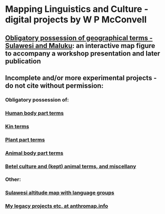 # Mapping Linguistics and Culture - digital projects by W P McConvell 

## [Obligatory possession of geographical terms - Sulawesi and Maluku](https://billymcconvell.github.io/geoposs/): an interactive map figure to accompany a workshop presentation and later publication

## Incomplete and/or more experimental projects - do not cite without permission:

### Obligatory possession of: 

### [Human body part terms](https://billymcconvell.github.io/hbodypartposs/)

### [Kin terms](https://billymcconvell.github.io/kintermposs/)

### [Plant part terms](https://billymcconvell.github.io/plantpartposs/)

### [Animal body part terms](https://billymcconvell.github.io/abodypartposs/)

### [Betel culture and (kept) animal terms, and miscellany](https://billymcconvell.github.io/miscposs/)

### Other: 

### [Sulawesi altitude map with language groups](https://billymcconvell.github.io/elevbada/)

### [My legacy projects etc. at anthromap.info](http://anthromap.info/)

<!---
You can use the [editor on GitHub](https://github.com/billymcconvell/billymcconvell.github.io/edit/master/README.md) to maintain and preview the content for your website in Markdown files.

Whenever you commit to this repository, GitHub Pages will run [Jekyll](https://jekyllrb.com/) to rebuild the pages in your site, from the content in your Markdown files.

### Markdown

Markdown is a lightweight and easy-to-use syntax for styling your writing. It includes conventions for

```markdown
Syntax highlighted code block

# Header 1
## Header 2
### Header 3

- Bulleted
- List

1. Numbered
2. List

**Bold** and _Italic_ and `Code` text

[Link](url) and ![Image](src)
```

For more details see [GitHub Flavored Markdown](https://guides.github.com/features/mastering-markdown/).

### Jekyll Themes

Your Pages site will use the layout and styles from the Jekyll theme you have selected in your [repository settings](https://github.com/billymcconvell/billymcconvell.github.io/settings). The name of this theme is saved in the Jekyll `_config.yml` configuration file.

### Support or Contact

Having trouble with Pages? Check out our [documentation](https://help.github.com/categories/github-pages-basics/) or [contact support](https://github.com/contact) and we’ll help you sort it out.
--->
